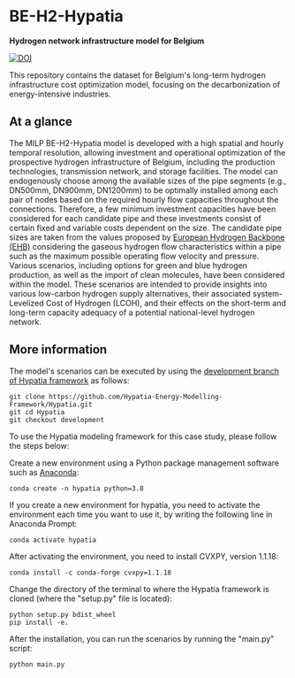 # BE-H2-Hypatia
**Hydrogen network infrastructure model for Belgium**

[![DOI](https://zenodo.org/badge/754676270.svg)](https://zenodo.org/doi/10.5281/zenodo.10636755)

This repository contains the dataset for Belgium's long-term hydrogen infrastructure cost optimization model, focusing on the decarbonization of energy-intensive industries.

## At a glance
The MILP BE-H2-Hypatia model is developed with a high spatial and hourly temporal resolution, allowing investment and operational optimization of the prospective hydrogen infrastructure of Belgium, including the production technologies, transmission network, and storage facilities. The model can endogenously choose among the available sizes of the pipe segments (e.g., DN500mm, DN900mm, DN1200mm) to be optimally installed among each pair of nodes based on the required hourly flow capacities throughout the connections. Therefore, a few minimum investment capacities have been considered for each candidate pipe and these investments consist of certain fixed and variable costs dependent on the size. The candidate pipe sizes are taken from the values proposed by [European Hydrogen Backbone (EHB)](https://www.ehb.eu/page/publications) considering the gaseous hydrogen flow characteristics within a pipe such as the maximum possible operating flow velocity and pressure. Various scenarios, including options for green and blue hydrogen production, as well as the import of clean molecules, have been considered within the model. These scenarios are intended to provide insights into various low-carbon hydrogen supply alternatives, their associated system-Levelized Cost of Hydrogen (LCOH), and their effects on the short-term and long-term capacity adequacy of a potential national-level hydrogen network.

## More information
The model's scenarios can be executed by using the [development branch of Hypatia framework](https://github.com/Hypatia-Energy-Modelling-Framework/Hypatia/tree/development) as follows:

```
git clone https://github.com/Hypatia-Energy-Modelling-Framework/Hypatia.git
git cd Hypatia
git checkout development
```
To use the Hypatia modeling framework for this case study, please follow the steps below:

Create a new environment using a Python package management software such as [Anaconda](https://www.anaconda.com/):

```
conda create -n hypatia python=3.8
```

If you create a new environment for hypatia, you need to activate the environment each time you want to use it, by writing the following line in Anaconda Prompt:

```
conda activate hypatia
```

After activating the environment, you need to install CVXPY, version 1.1.18:

```
conda install -c conda-forge cvxpy=1.1.18
```

Change the directory of the terminal to where the Hypatia framework is cloned (where the "setup.py" file is located):

```
python setup.py bdist_wheel
pip install -e.
```

After the installation, you can run the scenarios by running the "main.py" script:

```
python main.py
```
